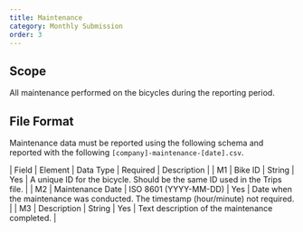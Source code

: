 ```yaml
---
title: Maintenance
category: Monthly Submission
order: 3
---
```


## Scope

All maintenance performed on the bicycles during the reporting period.

## File Format

Maintenance data must be reported using the following schema and reported with the following `[company]-maintenance-[date].csv`.

| Field | Element                  | Data Type           | Required | Description                                                                                 |
| M1    | Bike ID                  | String              | Yes      | A unique ID for the bicycle. Should be the same ID used in the Trips file.                  |
| M2    | Maintenance Date         | ISO 8601 (YYYY-MM-DD) | Yes      | Date when the maintenance was conducted. The timestamp (hour/minute) not required. |
| M3    | Description              | String              | Yes      | Text description of the maintenance completed.                                              |

